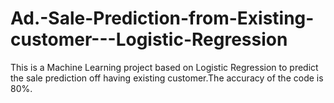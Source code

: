 # Ad.-Sale-Prediction-from-Existing-customer---Logistic-Regression
This is a Machine Learning project based on Logistic Regression to predict the sale prediction off having existing customer.The accuracy of the code is 80%.
